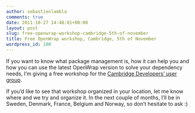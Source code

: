 ```yaml
---
author: sebastienlambla
comments: true
date: 2011-10-27 14:48:01+00:00
layout: post
slug: free-openwrap-workshop-cambridge-5th-of-november
title: Free OpenWrap workshop, Cambridge, 5th of November
wordpress_id: 100
---
```


If you want to know what package management is, how it can help you and how you can use the latest OpenWrap version to solve your dependency needs, I’m giving a free workshop for the [Cambridge Developers’ user group](http://www.camdug.com/events/36907332/?eventId=36907332&action=detail).

If you’d like to see that workshop organized in your location, let me know where and we try and organize it. In the next couple of months, I’ll be in Sweden, Denmark, France, Belgium and Norway, so don’t hesitate to ask :)
